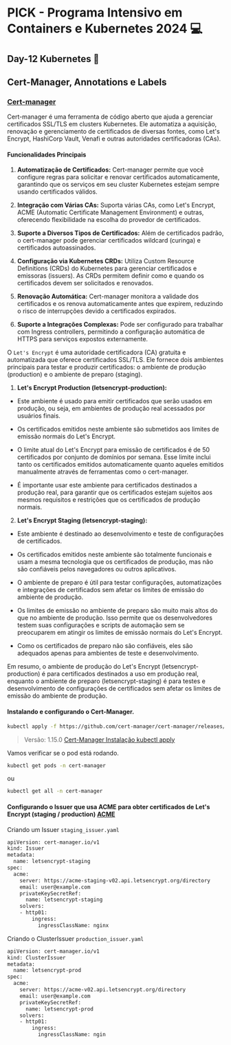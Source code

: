 # PICK - Programa Intensivo em Containers e Kubernetes 2024 :computer:

## Day-12 Kubernetes :rocket:

## Cert-Manager, Annotations e Labels 

### [Cert-manager](https://cert-manager.io/)

Cert-manager é uma ferramenta de código aberto que ajuda a gerenciar certificados SSL/TLS em clusters Kubernetes. Ele automatiza a aquisição, renovação e gerenciamento de certificados de diversas fontes, como Let's Encrypt, HashiCorp Vault, Venafi e outras autoridades certificadoras (CAs).

#### Funcionalidades Principais

1. **Automatização de Certificados:** Cert-manager permite que você configure regras para solicitar e renovar certificados automaticamente, garantindo que os serviços em seu cluster Kubernetes estejam sempre usando certificados válidos.

2. **Integração com Várias CAs:** Suporta várias CAs, como Let's Encrypt, ACME (Automatic Certificate Management Environment) e outras, oferecendo flexibilidade na escolha do provedor de certificados.

3. **Suporte a Diversos Tipos de Certificados:** Além de certificados padrão, o cert-manager pode gerenciar certificados wildcard (curinga) e certificados autoassinados.

4. **Configuração via Kubernetes CRDs:** Utiliza Custom Resource Definitions (CRDs) do Kubernetes para gerenciar certificados e emissoras (issuers). As CRDs permitem definir como e quando os certificados devem ser solicitados e renovados.

5. **Renovação Automática:** Cert-manager monitora a validade dos certificados e os renova automaticamente antes que expirem, reduzindo o risco de interrupções devido a certificados expirados.

6. **Suporte a Integrações Complexas:** Pode ser configurado para trabalhar com Ingress controllers, permitindo a configuração automática de HTTPS para serviços expostos externamente.

O `Let's Encrypt` é uma autoridade certificadora (CA) gratuita e automatizada que oferece certificados SSL/TLS. Ele fornece dois ambientes principais para testar e produzir certificados: o ambiente de produção (production) e o ambiente de preparo (staging).

1. **Let's Encrypt Production (letsencrypt-production):**

- Este ambiente é usado para emitir certificados que serão usados em produção, ou seja, em ambientes de produção real acessados por usuários finais.

- Os certificados emitidos neste ambiente são submetidos aos limites de emissão normais do Let's Encrypt.

- O limite atual do Let's Encrypt para emissão de certificados é de 50 certificados por conjunto de domínios por semana. Esse limite inclui tanto os certificados emitidos automaticamente quanto aqueles emitidos manualmente através de ferramentas como o cert-manager.

- É importante usar este ambiente para certificados destinados a produção real, para garantir que os certificados estejam sujeitos aos mesmos requisitos e restrições que os certificados de produção normais.

2. **Let's Encrypt Staging (letsencrypt-staging):**

- Este ambiente é destinado ao desenvolvimento e teste de configurações de certificados.

- Os certificados emitidos neste ambiente são totalmente funcionais e usam a mesma tecnologia que os certificados de produção, mas não são confiáveis pelos navegadores ou outros aplicativos.

- O ambiente de preparo é útil para testar configurações, automatizações e integrações de certificados sem afetar os limites de emissão do ambiente de produção.

- Os limites de emissão no ambiente de preparo são muito mais altos do que no ambiente de produção. Isso permite que os desenvolvedores testem suas configurações e scripts de automação sem se preocuparem em atingir os limites de emissão normais do Let's Encrypt.

- Como os certificados de preparo não são confiáveis, eles são adequados apenas para ambientes de teste e desenvolvimento.

Em resumo, o ambiente de produção do Let's Encrypt (letsencrypt-production) é para certificados destinados a uso em produção real, enquanto o ambiente de preparo (letsencrypt-staging) é para testes e desenvolvimento de configurações de certificados sem afetar os limites de emissão do ambiente de produção.

#### Instalando e configurando o Cert-Manager.

```bash
kubectl apply -f https://github.com/cert-manager/cert-manager/releases/download/v1.15.0/cert-manager.yaml
```

> Versão: 1.15.0 [Cert-Manager Instalação kubectl apply](https://cert-manager.io/docs/installation/kubectl/)

Vamos verificar se o pod está rodando.

```bash
kubectl get pods -n cert-manager
```

ou

```bash
kubectl get all -n cert-manager
```

#### Configurando o Issuer que usa ACME para obter certificados de Let's Encrypt (staging / production) [ACME](https://cert-manager.io/docs/configuration/acme/)

Criando um Issuer `staging_issuer.yaml`

```bash
apiVersion: cert-manager.io/v1
kind: Issuer
metadata:
  name: letsencrypt-staging
spec:
  acme:
    server: https://acme-staging-v02.api.letsencrypt.org/directory
    email: user@example.com
    privateKeySecretRef:
      name: letsencrypt-staging
    solvers:
    - http01:
        ingress:
          ingressClassName: nginx
```

Criando o ClusterIssuer `production_issuer.yaml`

```bash
apiVersion: cert-manager.io/v1
kind: ClusterIssuer
metadata:
  name: letsencrypt-prod
spec:
  acme:
    server: https://acme-v02.api.letsencrypt.org/directory
    email: user@example.com
    privateKeySecretRef:
      name: letsencrypt-prod
    solvers:
    - http01:
        ingress:
          ingressClassName: ngin


